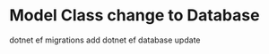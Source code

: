 # Model Class change to Database
dotnet ef migrations add <MigrationVerionID>
dotnet ef database update